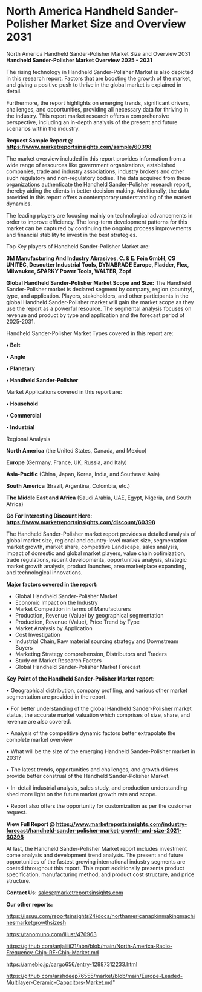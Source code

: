 # North America Handheld Sander-Polisher Market Size and Overview 2031
North America Handheld Sander-Polisher Market Size and Overview 2031
<Strong> Handheld Sander-Polisher Market Overview 2025 - 2031</strong>

The rising technology in Handheld Sander-Polisher Market is also depicted in this research report. Factors that are boosting the growth of the market, and giving a positive push to thrive in the global market is explained in detail.

Furthermore, the report highlights on emerging trends, significant drivers, challenges, and opportunities, providing all necessary data for thriving in the industry. This report market research offers a comprehensive perspective, including an in-depth analysis of the present and future scenarios within the industry.

<strong>Request Sample Report @ <a href=https://www.marketreportsinsights.com/sample/60398>https://www.marketreportsinsights.com/sample/60398</a></strong>

The market overview included in this report provides information from a wide range of resources like government organizations, established companies, trade and industry associations, industry brokers and other such regulatory and non-regulatory bodies. The data acquired from these organizations authenticate the Handheld Sander-Polisher research report, thereby aiding the clients in better decision making. Additionally, the data provided in this report offers a contemporary understanding of the market dynamics.

The leading players are focusing mainly on technological advancements in order to improve efficiency. The long-term development patterns for this market can be captured by continuing the ongoing process improvements and financial stability to invest in the best strategies.

Top Key players of Handheld Sander-Polisher Market are:

<strong>3M Manufacturing And Industry Abrasives, C. & E. Fein GmbH, CS UNITEC, Desoutter Industrial Tools, DYNABRADE Europe, Fladder, Flex, Milwaukee, SPARKY Power Tools, WALTER, Zopf</strong>

<strong><b>Global Handheld Sander-Polisher Market Scope and Size:</b></strong>
The Handheld Sander-Polisher market is declared segment by company, region (country), type, and application. Players, stakeholders, and other participants in the global Handheld Sander-Polisher market will gain the market scope as they use the report as a powerful resource. The segmental analysis focuses on revenue and product by type and application and the forecast period of 2025-2031.

Handheld Sander-Polisher Market Types covered in this report are:

<strong>• Belt

• Angle

• Planetary

• Handheld Sander-Polisher</strong>

Market Applications covered in this report are:

<strong>• Household

• Commercial

• Industrial</strong> 

Regional Analysis

<strong>North America</strong> (the United States, Canada, and Mexico)

<strong>Europe</strong> (Germany, France, UK, Russia, and Italy)

<strong>Asia-Pacific</strong> (China, Japan, Korea, India, and Southeast Asia)

<strong>South America</strong> (Brazil, Argentina, Colombia, etc.)

<strong>The Middle East and Africa</strong> (Saudi Arabia, UAE, Egypt, Nigeria, and South Africa)

<strong>Go For Interesting Discount Here: <a href=https://www.marketreportsinsights.com/discount/60398>https://www.marketreportsinsights.com/discount/60398</a></strong>

The Handheld Sander-Polisher market report provides a detailed analysis of global market size, regional and country-level market size, segmentation market growth, market share, competitive Landscape, sales analysis, impact of domestic and global market players, value chain optimization, trade regulations, recent developments, opportunities analysis, strategic market growth analysis, product launches, area marketplace expanding, and technological innovations.

<strong><b>Major factors covered in the report:</b></strong>
<ul>
  <li>Global Handheld Sander-Polisher Market </li>
  <li>Economic Impact on the Industry</li>
  <li>Market Competition in terms of Manufacturers</li>
  <li>Production, Revenue (Value) by geographical segmentation</li>
  <li>Production, Revenue (Value), Price Trend by Type</li>
  <li>Market Analysis by Application</li>
  <li>Cost Investigation</li>
  <li>Industrial Chain, Raw material sourcing strategy and Downstream Buyers</li>
  <li>Marketing Strategy comprehension, Distributors and Traders</li>
  <li>Study on Market Research Factors</li>
  <li>Global Handheld Sander-Polisher Market Forecast</li>
</ul>

<strong><b>Key Point of the Handheld Sander-Polisher Market report:</b></strong>

• Geographical distribution, company profiling, and various other market segmentation are provided in the report.

• For better understanding of the global Handheld Sander-Polisher market status, the accurate market valuation which comprises of size, share, and revenue are also covered.

• Analysis of the competitive dynamic factors better extrapolate the complete market overview

• What will be the size of the emerging Handheld Sander-Polisher market in 2031?

• The latest trends, opportunities and challenges, and growth drivers provide better construal of the Handheld Sander-Polisher Market.

• In-detail industrial analysis, sales study, and production understanding shed more light on the future market growth rate and scope.

• Report also offers the opportunity for customization as per the customer request.

<strong><b>View Full Report @ <a href=https://www.marketreportsinsights.com/industry-forecast/handheld-sander-polisher-market-growth-and-size-2021-60398>https://www.marketreportsinsights.com/industry-forecast/handheld-sander-polisher-market-growth-and-size-2021-60398</a></b></strong>


At last, the Handheld Sander-Polisher Market report includes investment come analysis and development trend analysis. The present and future opportunities of the fastest growing international industry segments are coated throughout this report. This report additionally presents product specification, manufacturing method, and product cost structure, and price structure.

<strong>Contact Us:</strong>
sales@marketreportsinsights.com

<strong>Our other reports:</strong>

<a href=https://issuu.com/reportsinsights24/docs/northamericanapkinmakingmachinesmarketgrowthsizesh>https://issuu.com/reportsinsights24/docs/northamericanapkinmakingmachinesmarketgrowthsizesh</a>

<a href=https://tanomuno.com/illust/476963>https://tanomuno.com/illust/476963</a>

<a href=https://github.com/anjaliiii21/abn/blob/main/North-America-Radio-Frequency-Chip-RF-Chip-Market.md>https://github.com/anjaliiii21/abn/blob/main/North-America-Radio-Frequency-Chip-RF-Chip-Market.md</a>

<a href=https://ameblo.jp/cargo656/entry-12887312233.html>https://ameblo.jp/cargo656/entry-12887312233.html</a>

<a href=https://github.com/arshdeep76555/market/blob/main/Europe-Leaded-Multilayer-Ceramic-Capacitors-Market.md>https://github.com/arshdeep76555/market/blob/main/Europe-Leaded-Multilayer-Ceramic-Capacitors-Market.md</a>"
